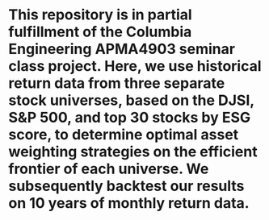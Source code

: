 # This repository is in partial fulfillment of the Columbia Engineering APMA4903 seminar class project.  Here, we use historical return data from three separate stock universes, based on the DJSI, S&P 500, and top 30 stocks by ESG score, to determine optimal asset weighting strategies on the efficient frontier of each universe.  We subsequently backtest our results on 10 years of monthly return data.    
